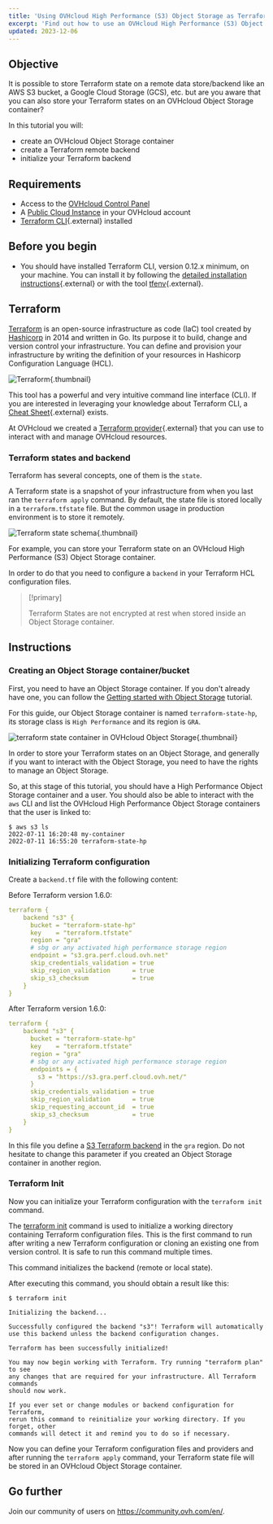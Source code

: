 ```yaml
---
title: 'Using OVHcloud High Performance (S3) Object Storage as Terraform Backend to store your Terraform state'
excerpt: 'Find out how to use an OVHcloud High Performance (S3) Object Storage as a Terraform Backend to store your Terraform state'
updated: 2023-12-06
---
```


## Objective

It is possible to store Terraform state on a remote data store/backend like an AWS S3 bucket, a Google Cloud Storage (GCS), etc. but are you aware that you can also store your Terraform states on an OVHcloud Object Storage container?

In this tutorial you will:

- create an OVHcloud Object Storage container
- create a Terraform remote backend
- initialize your Terraform backend

## Requirements

- Access to the [OVHcloud Control Panel](https://www.ovh.com/auth/?action=gotomanager&from=https://www.ovh.ie/&ovhSubsidiary=ie)
- A [Public Cloud Instance](https://www.ovhcloud.com/en-ie/public-cloud/) in your OVHcloud account
- [Terraform CLI](https://www.terraform.io/downloads){.external} installed

## Before you begin

* You should have installed Terraform CLI, version 0.12.x minimum, on your machine. You can install it by following the [detailed installation instructions](https://www.terraform.io/docs/cli/index.html){.external} or with the tool [tfenv](https://github.com/tfutils/tfenv){.external}.

## Terraform

[Terraform](https://www.terraform.io/) is an open-source infrastructure as code (IaC) tool created by [Hashicorp](https://www.hashicorp.com/) in 2014 and written in Go. Its purpose it to build, change and version control your infrastructure. You can define and provision your infrastructure by writing the definition of your resources in Hashicorp Configuration Language (HCL).

![Terraform](terraform.png){.thumbnail}

This tool has a powerful and very intuitive command line interface (CLI).
If you are interested in leveraging your knowledge about Terraform CLI, a [Cheat Sheet](https://github.com/scraly/terraform-cheat-sheet/blob/master/terraform-cheat-sheet.pdf){.external} exists.

At OVHcloud we created a [Terraform provider](https://registry.terraform.io/providers/ovh/ovh/latest){.external} that you can use to interact with and manage OVHcloud resources.

### Terraform states and backend

Terraform has several concepts, one of them is the `state`.

A Terraform state is a snapshot of your infrastructure from when you last ran the `terraform apply` command.
By default, the state file is stored locally in a `terraform.tfstate` file.
But the common usage in production environment is to store it remotely.

![Terraform state schema](schema.png){.thumbnail}

For example, you can store your Terraform state on an OVHcloud High Performance (S3) Object Storage container.

In order to do that you need to configure a `backend` in your Terraform HCL configuration files.

> [!primary]
> 
> Terraform States are not encrypted at rest when stored inside an Object Storage container.

## Instructions

### Creating an Object Storage container/bucket

First, you need to have an Object Storage container. If you don't already have one, you can follow the [Getting started with Object Storage](s3_getting_started_with_object_storage1.) tutorial.

For this guide, our Object Storage container is named `terraform-state-hp`, its storage class is `High Performance` and its region is `GRA`.

![terraform state container in OVHcloud Object Storage](object_storage.png){.thumbnail}

In order to store your Terraform states on an Object Storage, and generally if you want to interact with the Object Storage, you need to have the rights to manage an Object Storage.

So, at this stage of this tutorial, you should have a High Performance Object Storage container and a user. You should also be able to interact with the `aws` CLI and list the OVHcloud High Performance Object Storage containers that the user is linked to:

```
$ aws s3 ls
2022-07-11 16:20:48 my-container
2022-07-11 16:55:20 terraform-state-hp
```

### Initializing Terraform configuration

Create a `backend.tf` file with the following content:

Before Terraform version 1.6.0:
```yaml
terraform {
    backend "s3" {
      bucket = "terraform-state-hp"
      key    = "terraform.tfstate"
      region = "gra"
      # sbg or any activated high performance storage region
      endpoint = "s3.gra.perf.cloud.ovh.net"
      skip_credentials_validation = true
      skip_region_validation      = true
      skip_s3_checksum            = true
    }
}
```

After Terraform version 1.6.0:
```yaml
terraform {
    backend "s3" {
      bucket = "terraform-state-hp"
      key    = "terraform.tfstate"
      region = "gra"
      # sbg or any activated high performance storage region
      endpoints = {
        s3 = "https://s3.gra.perf.cloud.ovh.net/"
      }
      skip_credentials_validation = true
      skip_region_validation      = true
      skip_requesting_account_id  = true
      skip_s3_checksum            = true
    }
}
```

In this file you define a [S3 Terraform backend](https://www.terraform.io/language/settings/backends/s3) in the `gra` region. Do not hesitate to change this parameter if you created an Object Storage container in another region.

### Terraform Init

Now you can initialize your Terraform configuration with the `terraform init` command.

The [terraform init](https://www.terraform.io/cli/commands/init) command is used to initialize a working directory containing Terraform configuration files. This is the first command to run after writing a new Terraform configuration or cloning an existing one from version control. It is safe to run this command multiple times.

This command initializes the backend (remote or local state).

After executing this command, you should obtain a result like this:

```console
$ terraform init

Initializing the backend...

Successfully configured the backend "s3"! Terraform will automatically
use this backend unless the backend configuration changes.

Terraform has been successfully initialized!

You may now begin working with Terraform. Try running "terraform plan" to see
any changes that are required for your infrastructure. All Terraform commands
should now work.

If you ever set or change modules or backend configuration for Terraform,
rerun this command to reinitialize your working directory. If you forget, other
commands will detect it and remind you to do so if necessary.
```

Now you can define your Terraform configuration files and providers and after running the `terraform apply` command, your Terraform state file will be stored in an OVHcloud Object Storage container.

## Go further

Join our community of users on <https://community.ovh.com/en/>.
